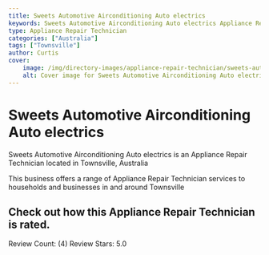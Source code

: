 ```yaml
---
title: Sweets Automotive Airconditioning Auto electrics
keywords: Sweets Automotive Airconditioning Auto electrics Appliance Repair Technician Townsville Australia 
type: Appliance Repair Technician 
categories: ["Australia"]
tags: ["Townsville"]
author: Curtis
cover:
    image: /img/directory-images/appliance-repair-technician/sweets-automotive-airconditioning-auto-electrics.webp
    alt: Cover image for Sweets Automotive Airconditioning Auto electrics the Australia based Appliance Repair Technician servicing Townsville 
---
```


# Sweets Automotive Airconditioning Auto electrics
Sweets Automotive Airconditioning Auto electrics is an Appliance Repair Technician located in Townsville, Australia

This business offers a range of Appliance Repair Technician services to households and businesses in and around Townsville

## Check out how this Appliance Repair Technician is rated.
Review Count: (4)
Review Stars: 5.0
